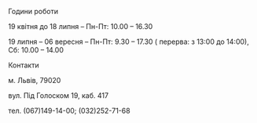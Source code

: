 Години роботи

19 квітня до 18 липня – Пн\-Пт: 10\.00 – 16\.30

19 липня – 06 вересня – Пн\-Пт: 9\.30 – 17\.30 \( перерва: з 13:00 до 14:00\), Сб: 10\.00 – 14\.00

Контакти

м\. Львів, 79020

вул\. Під Голоском 19, каб\. 417

тел\. \(067\)149\-14\-00; \(032\)252\-71\-68
